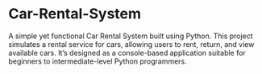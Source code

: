 # Car-Rental-System
A simple yet functional Car Rental System built using Python. This project simulates a rental service for cars, allowing users to rent, return, and view available cars. It’s designed as a console-based application suitable for beginners to intermediate-level Python programmers.
